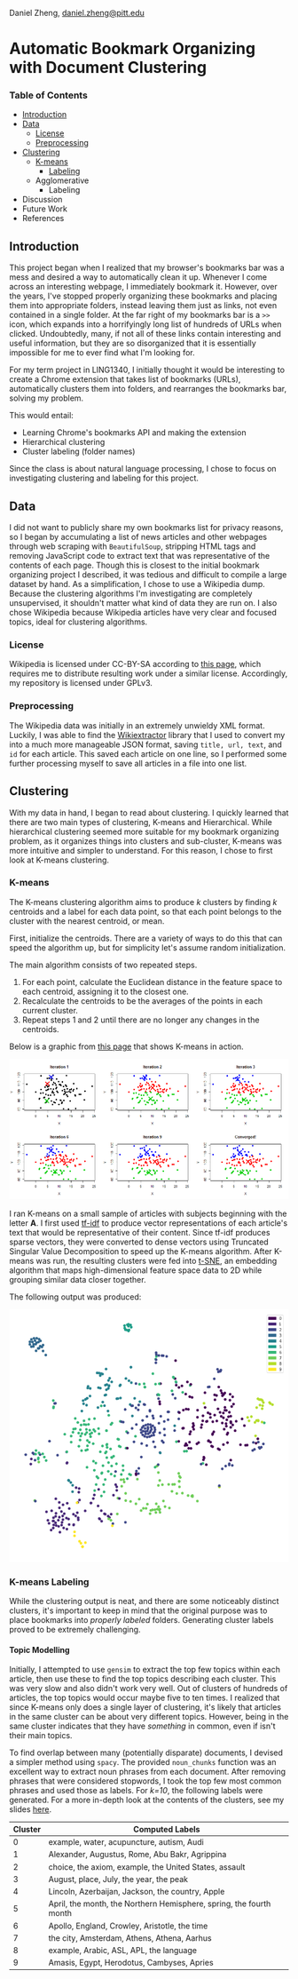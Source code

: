 Daniel Zheng, [daniel.zheng@pitt.edu](mailto:daniel.zheng@pitt.edu)
# Automatic Bookmark Organizing with Document Clustering
### Table of Contents
- [Introduction](#introduction)
- [Data](#data)
  - [License](#license)
  - [Preprocessing](#preprocessing)
- [Clustering](#clustering)
  - [K-means](#k-means)
    - [Labeling](#k-means-labeling)
  - Agglomerative
    - Labeling
- Discussion
- Future Work
- References

## Introduction
This project began when I realized that my browser's bookmarks bar was a mess and desired a way to automatically clean it up. Whenever I come across an interesting webpage, I immediately bookmark it. However, over the years, I've stopped properly organizing these bookmarks and placing them into appropriate folders, instead leaving them just as links, not even contained in a single folder. At the far right of my bookmarks bar is a `>>` icon, which expands into a horrifyingly long list of hundreds of URLs when clicked. Undoubtedly, many, if not all of these links contain interesting and useful information, but they are so disorganized that it is essentially impossible for me to ever find what I'm looking for.

For my term project in LING1340, I initially thought it would be interesting to create a Chrome extension that takes list of bookmarks (URLs), automatically clusters them into folders, and rearranges the bookmarks bar, solving my problem.

This would entail:
- Learning Chrome's bookmarks API and making the extension
- Hierarchical clustering
- Cluster labeling (folder names)

Since the class is about natural language processing, I chose to focus on investigating clustering and labeling for this project.

## Data
I did not want to publicly share my own bookmarks list for privacy reasons, so I began by accumulating a list of news articles and other webpages through web scraping with `BeautifulSoup`, stripping HTML tags and removing JavaScript code to extract text that was representative of the contents of each page. Though this is closest to the initial bookmark organizing project I described, it was tedious and difficult to compile a large dataset by hand. As a simplification, I chose to use a Wikipedia dump. Because the clustering algorithms I'm investigating are completely unsupervised, it shouldn't matter what kind of data they are run on. I also chose Wikipedia because Wikipedia articles have very clear and focused topics, ideal for clustering algorithms.

### License
Wikipedia is licensed under CC-BY-SA according to [this page](https://en.wikipedia.org/wiki/Wikipedia:Reusing_Wikipedia_content), which requires me to distribute resulting work under a similar license. Accordingly, my repository is licensed under GPLv3.

### Preprocessing
The Wikipedia data was initially in an extremely unwieldy XML format. Luckily, I was able to find the [Wikiextractor](https://github.com/attardi/wikiextractor/) library that I used to convert my into a much more manageable JSON format, saving `title, url, text`, and `id` for each article. This saved each article on one line, so I performed some further processing myself to save all articles in a file into one list.

## Clustering
With my data in hand, I began to read about clustering. I quickly learned that there are two main types of clustering, K-means and Hierarchical. While hierarchical clustering seemed more suitable for my bookmark organizing problem, as it organizes things into clusters and sub-cluster, K-means was more intuitive and simpler to understand. For this reason, I chose to first look at K-means clustering.

### K-means
The K-means clustering algorithm aims to produce *k* clusters by finding *k* centroids and a label for each data point, so that each point belongs to the cluster with the nearest centroid, or mean.

First, initialize the centroids. There are a variety of ways to do this that can speed the algorithm up, but for simplicity let's assume random initialization.

The main algorithm consists of two repeated steps.
1. For each point, calculate the Euclidean distance in the feature space to each centroid, assigning it to the closest one.
2. Recalculate the centroids to be the averages of the points in each current cluster.
3. Repeat steps 1 and 2 until there are no longer any changes in the centroids.

Below is a graphic from [this page](http://www.learnbymarketing.com/methods/k-means-clustering/) that shows K-means in action.

![png](img/k-means-steps-example.png)

I ran K-means on a small sample of articles with subjects beginning with the letter __A__. I first used [tf-idf](http://www.tfidf.com/) to produce vector representations of each article's text that would be representative of their content. Since tf-idf produces sparse vectors, they were converted to dense vectors using Truncated Singular Value Decomposition to speed up the K-means algorithm. After K-means was run, the resulting clusters were fed into [t-SNE](https://lvdmaaten.github.io/tsne/), an embedding algorithm that maps high-dimensional feature space data to 2D while grouping similar data closer together.

The following output was produced:

![png](img/output_12_0.png)

### K-means Labeling
While the clustering output is neat, and there are some noticeably distinct clusters, it's important to keep in mind that the original purpose was to place bookmarks into *properly labeled* folders. Generating cluster labels proved to be extremely challenging.

#### Topic Modelling
Initially, I attempted to use `gensim` to extract the top few topics within each article, then use these to find the top topics describing each cluster. This was very slow and also didn't work very well. Out of clusters of hundreds of articles, the top topics would occur maybe five to ten times. I realized that since K-means only does a single layer of clustering, it's likely that articles in the same cluster can be about very different topics. However, being in the same cluster indicates that they have *something* in common, even if isn't their main topics.

To find overlap between many (potentially disparate) documents, I devised a simpler method using `spacy`. The provided `noun_chunks` function was an excellent way to extract noun phrases from each document. After removing phrases that were considered stopwords, I took the top few most common phrases and used those as labels. For *k=10*, the following labels were generated. For a more in-depth look at the contents of the clusters, see my slides [here](ling1340_slides.pdf).


| Cluster | Computed Labels                                                     |
|---------|---------------------------------------------------------------------|
| 0       | example, water, acupuncture, autism, Audi                           |
| 1       | Alexander, Augustus, Rome, Abu Bakr, Agrippina                      |
| 2       | choice, the axiom, example, the United States, assault              |
| 3       | August, place, July, the year, the peak                             |
| 4       | Lincoln, Azerbaijan, Jackson, the country, Apple                    |
| 5       | April, the month, the Northern Hemisphere, spring, the fourth month |
| 6       | Apollo, England, Crowley, Aristotle, the time                       |
| 7       | the city, Amsterdam, Athens, Athena, Aarhus                         |
| 8       | example, Arabic, ASL, APL, the language                             |
| 9       | Amasis, Egypt, Herodotus, Cambyses, Apries                          |

